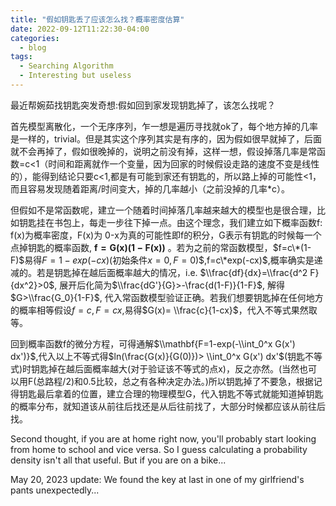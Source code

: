 ```yaml
---
title: "假如钥匙丢了应该怎么找？概率密度估算"
date: 2022-09-12T11:22:30-04:00
categories:
  - blog
tags:
  - Searching Algorithm
  - Interesting but useless 
---
```

<script type="text/javascript" async
src="https://cdnjs.cloudflare.com/ajax/libs/mathjax/2.7.7/MathJax.js?config=TeX-MML-AM_CHTML">
</script>

最近帮婉茹找钥匙突发奇想:假如回到家发现钥匙掉了，该怎么找呢？

首先模型离散化，一个无序序列，乍一想是遍历寻找就ok了，每个地方掉的几率是一样的，trivial。但是其实这个序列其实是有序的，因为假如很早就掉了，后面就不会再掉了，假如很晚掉的，说明之前没有掉，这样一想，假设掉落几率是常函数=c<1（时间和距离就作一个变量，因为回家的时候假设走路的速度不变是线性的），能得到结论只要c<1,都是有可能到家还有钥匙的，所以路上掉的可能性<1，而且容易发现随着距离/时间变大，掉的几率越小（之前没掉的几率*c）。

但假如不是常函数呢，建立一个随着时间掉落几率越来越大的模型也是很合理，比如钥匙挂在书包上，每走一步往下掉一点。由这个理念，我们建立如下概率函数f: f(x)为概率密度，F(x)为 0-x为真的可能性即f的积分，G表示有钥匙的时候每一个点掉钥匙的概率函数, $\mathbf{f=G(x)(1-F(x))}$ 。若为之前的常函数模型，$f=c\*(1-F)$易得$F=1-exp(-cx)$(初始条件$x=0,F=0$)$,f=c\*exp(-cx)$,概率确实是递减的。若是钥匙掉在越后面概率越大的情况，i.e. $\\frac{df}{dx}=\\frac{d^2 F}{dx^2}>0$, 展开后化简为$\\frac{dG'}{G}>-\frac{d(1-F)}{1-F}$, 解得$G>\\frac{G_0}{1-F}$, 代入常函数模型验证正确。若我们想要钥匙掉在任何地方的概率相等假设$f=c,F=cx$,易得$G(x)= \\frac{c}{1-cx}$，代入不等式果然取等。

回到概率函数f的微分方程，可得通解$\\mathbf{F=1-exp(-\\int_0^x G(x') dx')}$,代入以上不等式得$ln(\frac{G(x)}{G(0)})> \\int_0^x G(x') dx'$(钥匙不等式)时钥匙掉在越后面概率越大(对于验证该不等式的点x)，反之亦然。(当然也可以用F(总路程/2)和0.5比较，总之有各种决定办法。)所以钥匙掉了不要急，根据记得钥匙最后拿着的位置，建立合理的物理模型G，代入钥匙不等式就能知道掉钥匙的概率分布，就知道该从前往后找还是从后往前找了，大部分时候都应该从前往后找。  

Second thought, if you are at home right now, you'll probably start looking from home to school and vice versa. So I guess calculating a probability density isn't all that useful. But if you are on a bike...

May 20, 2023 update: We found the key at last in one of my girlfriend's pants unexpectedly...
